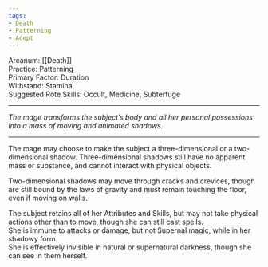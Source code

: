```yaml
---
tags:
- Death
- Patterning
- Adept
---
```


Arcanum: [[Death]]\
Practice: Patterning\
Primary Factor: Duration\
Withstand: Stamina\
Suggested Rote Skills: Occult, Medicine, Subterfuge

---

_The mage transforms the subject’s body and all her personal possessions into a mass of moving and animated shadows._

---

The mage may choose to make the subject a three-dimensional or a two-dimensional shadow. Three-dimensional shadows still have no apparent mass or substance, and cannot interact with physical objects.

Two-dimensional shadows may move through cracks and crevices, though are still bound by the laws of gravity and must remain touching the floor, even if moving on walls.

The subject retains all of her Attributes and Skills, but may not take physical actions other than to move, though she can still cast spells.\
She is immune to attacks or damage, but not Supernal magic, while in her shadowy form.\
She is effectively invisible in natural or supernatural darkness, though she can see in them herself.